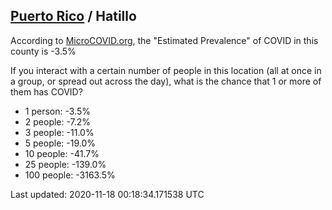 
## [Puerto Rico](/united-states/puerto-rico) / Hatillo

According to [MicroCOVID.org](http://microcovid.org),
the "Estimated Prevalence" of COVID in this county is -3.5%

If you interact with a certain number of people in this location
(all at once in a group, or spread out across the day), what is the chance that
1 or more of them has COVID?

- 1 person: -3.5%
- 2 people: -7.2%
- 3 people: -11.0%
- 5 people: -19.0%
- 10 people: -41.7%
- 25 people: -139.0%
- 100 people: -3163.5%

Last updated: 2020-11-18 00:18:34.171538 UTC
